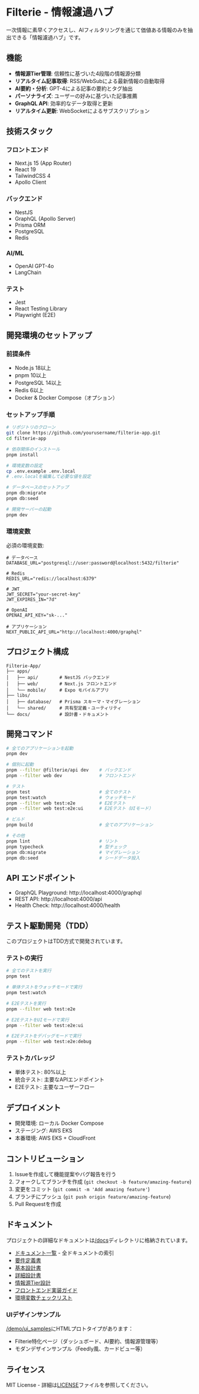 # Filterie - 情報濾過ハブ

一次情報に素早くアクセスし、AIフィルタリングを通じて価値ある情報のみを抽出できる「情報濾過ハブ」です。

## 機能

- **情報源Tier管理**: 信頼性に基づいた4段階の情報源分類
- **リアルタイム記事取得**: RSS/WebSubによる最新情報の自動取得
- **AI要約・分析**: GPT-4による記事の要約とタグ抽出
- **パーソナライズ**: ユーザーの好みに基づいた記事推薦
- **GraphQL API**: 効率的なデータ取得と更新
- **リアルタイム更新**: WebSocketによるサブスクリプション

## 技術スタック

### フロントエンド
- Next.js 15 (App Router)
- React 19
- TailwindCSS 4
- Apollo Client

### バックエンド  
- NestJS
- GraphQL (Apollo Server)
- Prisma ORM
- PostgreSQL
- Redis

### AI/ML
- OpenAI GPT-4o
- LangChain

### テスト
- Jest
- React Testing Library
- Playwright (E2E)

## 開発環境のセットアップ

### 前提条件

- Node.js 18以上
- pnpm 10以上
- PostgreSQL 14以上
- Redis 6以上
- Docker & Docker Compose（オプション）

### セットアップ手順

```bash
# リポジトリのクローン
git clone https://github.com/yourusername/filterie-app.git
cd filterie-app

# 依存関係のインストール
pnpm install

# 環境変数の設定
cp .env.example .env.local
# .env.localを編集して必要な値を設定

# データベースのセットアップ
pnpm db:migrate
pnpm db:seed

# 開発サーバーの起動
pnpm dev
```

### 環境変数

必須の環境変数:

```env
# データベース
DATABASE_URL="postgresql://user:password@localhost:5432/filterie"

# Redis
REDIS_URL="redis://localhost:6379"

# JWT
JWT_SECRET="your-secret-key"
JWT_EXPIRES_IN="7d"

# OpenAI
OPENAI_API_KEY="sk-..."

# アプリケーション
NEXT_PUBLIC_API_URL="http://localhost:4000/graphql"
```

## プロジェクト構成

```
Filterie-App/
├── apps/
│   ├── api/        # NestJS バックエンド
│   ├── web/        # Next.js フロントエンド
│   └── mobile/     # Expo モバイルアプリ
├── libs/
│   ├── database/   # Prisma スキーマ・マイグレーション
│   └── shared/     # 共有型定義・ユーティリティ
└── docs/           # 設計書・ドキュメント
```

## 開発コマンド

```bash
# 全てのアプリケーションを起動
pnpm dev

# 個別に起動
pnpm --filter @filterie/api dev    # バックエンド
pnpm --filter web dev              # フロントエンド

# テスト
pnpm test                          # 全てのテスト
pnpm test:watch                    # ウォッチモード
pnpm --filter web test:e2e         # E2Eテスト
pnpm --filter web test:e2e:ui      # E2Eテスト（UIモード）

# ビルド
pnpm build                         # 全てのアプリケーション

# その他
pnpm lint                          # リント
pnpm typecheck                     # 型チェック
pnpm db:migrate                    # マイグレーション
pnpm db:seed                       # シードデータ投入
```

## API エンドポイント

- GraphQL Playground: http://localhost:4000/graphql
- REST API: http://localhost:4000/api
- Health Check: http://localhost:4000/health

## テスト駆動開発（TDD）

このプロジェクトはTDD方式で開発されています。

### テストの実行

```bash
# 全てのテストを実行
pnpm test

# 単体テストをウォッチモードで実行
pnpm test:watch

# E2Eテストを実行
pnpm --filter web test:e2e

# E2EテストをUIモードで実行
pnpm --filter web test:e2e:ui

# E2Eテストをデバッグモードで実行
pnpm --filter web test:e2e:debug
```

### テストカバレッジ

- 単体テスト: 80%以上
- 統合テスト: 主要なAPIエンドポイント
- E2Eテスト: 主要なユーザーフロー

## デプロイメント

- 開発環境: ローカル Docker Compose
- ステージング: AWS EKS
- 本番環境: AWS EKS + CloudFront

## コントリビューション

1. Issueを作成して機能提案やバグ報告を行う
2. フォークしてブランチを作成 (`git checkout -b feature/amazing-feature`)
3. 変更をコミット (`git commit -m 'Add amazing feature'`)
4. ブランチにプッシュ (`git push origin feature/amazing-feature`)
5. Pull Requestを作成

## ドキュメント

プロジェクトの詳細なドキュメントは[/docs](./docs)ディレクトリに格納されています。

- [ドキュメント一覧](./docs/DOCUMENTS_INDEX.md) - 全ドキュメントの索引
- [要件定義書](./docs/filterie_requirements_v0.2.md)
- [基本設計書](./docs/basic_design.md)
- [詳細設計書](./docs/detailed_design.md)
- [情報源Tier設計](./docs/source_tier_design.md)
- [フロントエンド実装ガイド](./docs/FRONTEND_IMPLEMENTATION.md)
- [環境変数チェックリスト](./docs/environment-variables-checklist.md)

### UIデザインサンプル

[/demo/ui_samples](./demo/ui_samples)にHTMLプロトタイプがあります：
- Filterie特化ページ（ダッシュボード、AI要約、情報源管理等）
- モダンデザインサンプル（Feedly風、カードビュー等）

## ライセンス

MIT License - 詳細は[LICENSE](LICENSE)ファイルを参照してください。